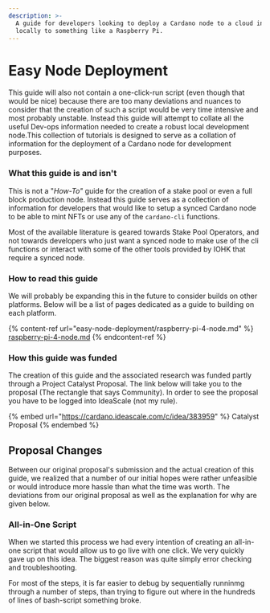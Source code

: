 ```yaml
---
description: >-
  A guide for developers looking to deploy a Cardano node to a cloud instance or
  locally to something like a Raspberry Pi.
---
```


# Easy Node Deployment

This guide will also not contain a one-click-run script (even though that would be nice) because there are too many deviations and nuances to consider that the creation of such a script would be very time intensive and most probably unstable. Instead this guide will attempt to collate all the useful Dev-ops information needed to create a robust local development node.This collection of tutorials is designed to serve as a collation of information for the deployment of a Cardano node for development purposes.&#x20;

### What this guide is and isn't

This is not a "_How-To"_ guide for the creation of a stake pool or even a full block production node. Instead this guide serves as a collection of information for developers that would like to setup a synced Cardano node to be able to mint NFTs or use any of the `cardano-cli` functions.

Most of the available literature is geared towards Stake Pool Operators, and  not towards developers who just want a synced node to make use of the cli functions or interact with some of the other tools provided by IOHK that require a synced node.

### How to read this guide

We will probably be expanding this in the future to consider builds on other platforms. Below will be a list of pages dedicated as a guide to building on each platform.

{% content-ref url="easy-node-deployment/raspberry-pi-4-node.md" %}
[raspberry-pi-4-node.md](easy-node-deployment/raspberry-pi-4-node.md)
{% endcontent-ref %}

### How this guide was funded

The creation of this guide and the associated research was funded partly through a Project Catalyst Proposal. The link below will take you to the proposal (The rectangle that says Community). In order to see the proposal you have to be logged into IdeaScale (not my rule).

{% embed url="https://cardano.ideascale.com/c/idea/383959" %}
Catalyst Proposal
{% endembed %}

## Proposal Changes

Between our original proposal's submission and the actual creation of this guide, we realized that a number of our initial hopes were rather unfeasible or would introduce more hassle than what the time was worth. The deviations from our original proposal as well as the explanation for why are given below.

### All-in-One Script

When we started this process we had every intention of creating an all-in-one script that would allow us to go live with one click. We very quickly gave up on this idea. The biggest reason was quite simply error checking and troubleshooting.

For most of the steps, it is far easier to debug by sequentially runninmg through a number of steps, than trying to figure out where in the hundreds of lines of bash-script something broke.
